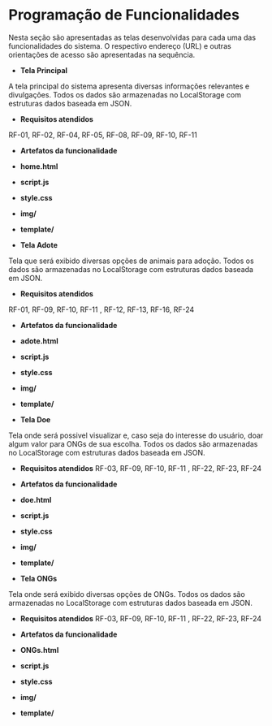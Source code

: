 # Programação de Funcionalidades
Nesta seção são apresentadas as telas desenvolvidas para cada uma das funcionalidades do sistema. O respectivo endereço (URL) e outras orientações de acesso são apresentadas na sequência.



- **Tela Principal**

A tela principal do sistema apresenta diversas informações relevantes e divulgações. Todos os dados são armazenadas no LocalStorage com estruturas dados baseada em JSON.



- **Requisitos atendidos**

RF-01, RF-02, RF-04, RF-05, RF-08, RF-09, RF-10, RF-11  

- **Artefatos da funcionalidade**

- **home.html**
- **script.js**
- **style.css**
- **img/**
- **template/**

- **Tela Adote**

Tela que será exibido diversas opções de animais para adoção. Todos os dados são armazenadas no LocalStorage com estruturas dados baseada em JSON.



- **Requisitos atendidos**

RF-01, RF-09, RF-10, RF-11 , RF-12, RF-13, RF-16, RF-24 

- **Artefatos da funcionalidade**

- **adote.html**
- **script.js**
- **style.css**
- **img/**
- **template/**

- **Tela Doe**

Tela onde será possivel visualizar e, caso seja do interesse do usuário, doar algum valor para ONGs de sua escolha. Todos os dados são armazenadas no LocalStorage com estruturas dados baseada em JSON.



- **Requisitos atendidos**
RF-03, RF-09, RF-10, RF-11  , RF-22, RF-23, RF-24

- **Artefatos da funcionalidade**

- **doe.html**
- **script.js**
- **style.css**
- **img/**
- **template/**

- **Tela ONGs**

Tela onde será exibido diversas opções de ONGs. Todos os dados são armazenadas no LocalStorage com estruturas dados baseada em JSON.



- **Requisitos atendidos**
RF-03, RF-09, RF-10, RF-11  , RF-22, RF-23, RF-24

- **Artefatos da funcionalidade**

- **ONGs.html**
- **script.js**
- **style.css**
- **img/**
- **template/**